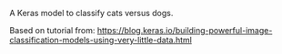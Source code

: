 A Keras model to classify cats versus dogs.

Based on tutorial from: https://blog.keras.io/building-powerful-image-classification-models-using-very-little-data.html
